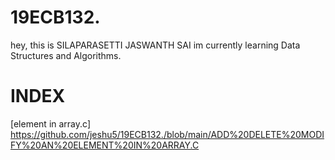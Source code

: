 # 19ECB132.
hey, this is SILAPARASETTI JASWANTH SAI
im currently learning  Data Structures and Algorithms.
# INDEX
[element in array.c]
https://github.com/jeshu5/19ECB132./blob/main/ADD%20DELETE%20MODIFY%20AN%20ELEMENT%20IN%20ARRAY.C
